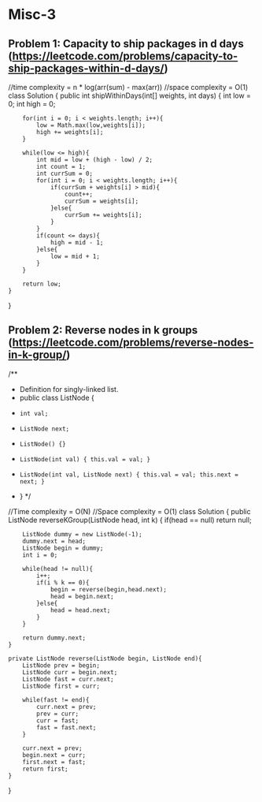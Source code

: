 # Misc-3

## Problem 1: Capacity to ship packages in d days (https://leetcode.com/problems/capacity-to-ship-packages-within-d-days/)
//time complexity = n * log(arr(sum) - max(arr))
//space complexity = O(1)
class Solution {
    public int shipWithinDays(int[] weights, int days) {
        int low = 0; 
        int high = 0; 
        
        for(int i = 0; i < weights.length; i++){
            low = Math.max(low,weights[i]); 
            high += weights[i]; 
        }
        
        while(low <= high){
            int mid = low + (high - low) / 2; 
            int count = 1; 
            int currSum = 0; 
            for(int i = 0; i < weights.length; i++){
                if(currSum + weights[i] > mid){
                    count++; 
                    currSum = weights[i]; 
                }else{
                    currSum += weights[i]; 
                }
            }
            if(count <= days){
                high = mid - 1;
            }else{
                low = mid + 1; 
            }
        }
        
        return low;
    }
}

## Problem 2: Reverse nodes in k groups (https://leetcode.com/problems/reverse-nodes-in-k-group/)
/**
 * Definition for singly-linked list.
 * public class ListNode {
 *     int val;
 *     ListNode next;
 *     ListNode() {}
 *     ListNode(int val) { this.val = val; }
 *     ListNode(int val, ListNode next) { this.val = val; this.next = next; }
 * }
 */

//Time complexity = O(N)
//Space complexity = O(1)
class Solution {
    public ListNode reverseKGroup(ListNode head, int k) {
        if(head == null) return null;
        
        ListNode dummy = new ListNode(-1); 
        dummy.next = head; 
        ListNode begin = dummy;
        int i = 0; 
        
        while(head != null){
            i++;
            if(i % k == 0){
                begin = reverse(begin,head.next); 
                head = begin.next;
            }else{
                head = head.next;
            }
        }
        
        return dummy.next; 
    }
    
    private ListNode reverse(ListNode begin, ListNode end){
        ListNode prev = begin;
        ListNode curr = begin.next;
        ListNode fast = curr.next;
        ListNode first = curr; 
        
        while(fast != end){
            curr.next = prev; 
            prev = curr;
            curr = fast;
            fast = fast.next; 
        }
        
        curr.next = prev; 
        begin.next = curr;
        first.next = fast; 
        return first; 
    }
}
